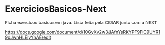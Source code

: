 # ExerciciosBasicos-Next
Ficha exercicos basicos em java.
Lista feita pela CESAR junto com a NEXT



https://docs.google.com/document/d/10GyXv2w3JiAfnYsRKYPF9FiC9UYR19oJwnHLEjvYnAE/edit
